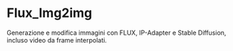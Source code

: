 # Flux_Img2img
Generazione e modifica immagini con FLUX, IP-Adapter e Stable Diffusion, incluso video da frame interpolati.
